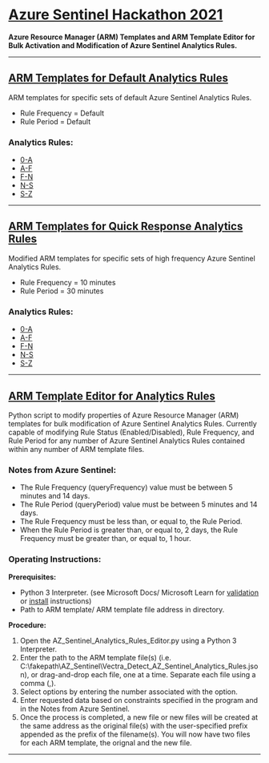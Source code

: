 # [Azure Sentinel Hackathon 2021](https://github.com/nathanjalston/Azure_Sentinel_Hackathon_2021)
**Azure Resource Manager (ARM) Templates and ARM Template Editor for Bulk Activation and Modification of Azure Sentinel Analytics Rules.**
___
## [ARM Templates for Default Analytics Rules](https://github.com/nathanjalston/Azure_Sentinel_Hackathon_2021/tree/main/Default_AZ_Sentinel_Rule_Templates)

ARM templates for specific sets of default Azure Sentinel Analytics Rules.
* Rule Frequency = Default
* Rule Period = Default

### Analytics Rules:
*  [0-A](https://github.com/nathanjalston/Azure_Sentinel_Hackathon_2021/blob/main/Default_AZ_Sentinel_Rule_Templates/0-A_Azure_Sentinel_Scheduled_Analytics_Rules.json)
*  [A-F](https://github.com/nathanjalston/Azure_Sentinel_Hackathon_2021/blob/main/Default_AZ_Sentinel_Rule_Templates/A-F_Azure_Sentinel_Scheduled_Analytics_Rules.json)
*  [F-N](https://github.com/nathanjalston/Azure_Sentinel_Hackathon_2021/blob/main/Default_AZ_Sentinel_Rule_Templates/F-N_Azure_Sentinel_Scheduled_Analytics_Rules.json)
*  [N-S](https://github.com/nathanjalston/Azure_Sentinel_Hackathon_2021/blob/main/Default_AZ_Sentinel_Rule_Templates/N-S_Azure_Sentinel_Scheduled_Analytics_Rules.json)
*  [S-Z](https://github.com/nathanjalston/Azure_Sentinel_Hackathon_2021/blob/main/Default_AZ_Sentinel_Rule_Templates/S-Z_Azure_Sentinel_Scheduled_Analytics_Rules.json)
___
## [ARM Templates for Quick Response Analytics Rules](https://github.com/nathanjalston/Azure_Sentinel_Hackathon_2021/tree/main/Quick_Response_AZ_Sentinel_Rule_Templates)

Modified ARM templates for specific sets of high frequency Azure Sentinel Analytics Rules. 
* Rule Frequency = 10 minutes
* Rule Period = 30 minutes

### Analytics Rules:
*  [0-A](https://github.com/nathanjalston/Azure_Sentinel_Hackathon_2021/blob/main/Quick_Response_AZ_Sentinel_Rule_Templates/QR_0-A_Azure_Sentinel_Scheduled_Analytics_Rules.json)
*  [A-F](https://github.com/nathanjalston/Azure_Sentinel_Hackathon_2021/blob/main/Quick_Response_AZ_Sentinel_Rule_Templates/QR_A-F_Azure_Sentinel_Scheduled_Analytics_Rules.json)
*  [F-N](https://github.com/nathanjalston/Azure_Sentinel_Hackathon_2021/blob/main/Quick_Response_AZ_Sentinel_Rule_Templates/QR_F-N_Azure_Sentinel_Scheduled_Analytics_Rules.json)
*  [N-S](https://github.com/nathanjalston/Azure_Sentinel_Hackathon_2021/blob/main/Quick_Response_AZ_Sentinel_Rule_Templates/QR_N-S_Azure_Sentinel_Scheduled_Analytics_Rules.json)
*  [S-Z](https://github.com/nathanjalston/Azure_Sentinel_Hackathon_2021/blob/main/Quick_Response_AZ_Sentinel_Rule_Templates/QR_S-Z_Azure_Sentinel_Scheduled_Analytics_Rules.json)
___
## [ARM Template Editor for Analytics Rules](https://github.com/nathanjalston/Azure_Sentinel_Hackathon_2021/blob/main/AZ_Sentinel_Analytics_Rules_Editor.py)

Python script to modify properties of Azure Resource Manager (ARM) templates for bulk modification of Azure Sentinel Analytics Rules. Currently capable of modifying Rule Status (Enabled/Disabled), Rule Frequency, and Rule Period for any number of Azure Sentinel Analytics Rules contained within any number of ARM template files.

### Notes from Azure Sentinel:
* The Rule Frequency (queryFrequency) value must be between 5 minutes and 14 days.
* The Rule Period (queryPeriod) value must be between 5 minutes and 14 days.
* The Rule Frequency must be less than, or equal to, the Rule Period.
* When the Rule Period is greater than, or equal to, 2 days, the Rule Frequency must be greater than, or equal to, 1 hour.

### Operating Instructions:

**Prerequisites:**
* Python 3 Interpreter. (see Microsoft Docs/ Microsoft Learn for [validation](https://docs.microsoft.com/en-us/learn/modules/python-install-vscode/2-python-programming-language?pivots=windows) or [install](https://docs.microsoft.com/en-us/learn/modules/python-install-vscode/3-exercise-install-python3?pivots=windows) instructions)
* Path to ARM template/ ARM template file address in directory.

**Procedure:**
1.  Open the AZ_Sentinel_Analytics_Rules_Editor.py using a Python 3 Interpreter.
2.  Enter the path to the ARM template file(s) (i.e. C:\fakepath\AZ_Sentinel\Vectra_Detect_AZ_Sentinel_Analytics_Rules.json), or drag-and-drop each file, one at a time. Separate each file using a comma (,).
3.  Select options by entering the number associated with the option.
4.  Enter requested data based on constraints specified in the program and in the Notes from Azure Sentinel.
5.  Once the process is completed, a new file or new files will be created at the same address as the original file(s) with the user-specified prefix appended as the prefix of the filename(s). You will now have two files for each ARM template, the orignal and the new file.
___

